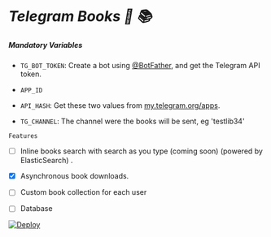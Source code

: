 # _Telegram Books  🤖 📚_


##### Mandatory Variables

* `TG_BOT_TOKEN`: Create a bot using [@BotFather](https://telegram.dog/BotFather), and get the Telegram API token.

* `APP_ID`
* `API_HASH`: Get these two values from [my.telegram.org/apps](https://my.telegram.org/apps).
 
* `TG_CHANNEL`: The channel were the books will be sent, eg 'testlib34'


`Features`
- [ ] Inline books search with search as you type (coming soon) (powered by ElasticSearch) .
- [x] Asynchronous book downloads.
- [ ] Custom book collection for each user
- [ ] Database 





[![Deploy](https://www.herokucdn.com/deploy/button.svg)](https://heroku.com/deploy?template=https://github.com/Mbonea-Mjema/LibGen)